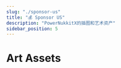 ```yaml
---
slug: "./sponsor-us"
title: "💰 Sponsor US"
description: "PowerNukkitX的插图和艺术资产"
sidebar_position: 5
---
```


# Art Assets